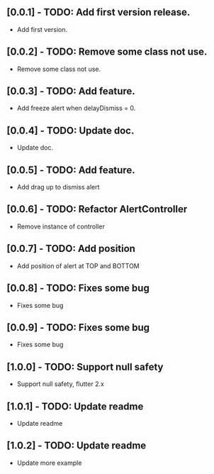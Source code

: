 ## [0.0.1] - TODO: Add first version release.

* Add first version.

## [0.0.2] - TODO: Remove some class not use.

* Remove some class not use.

## [0.0.3] - TODO: Add feature.

* Add freeze alert when delayDismiss = 0.

## [0.0.4] - TODO: Update doc.

* Update doc.

## [0.0.5] - TODO: Add feature.

* Add drag up to dismiss alert

## [0.0.6] - TODO: Refactor AlertController

* Remove instance of controller

## [0.0.7] - TODO: Add position

* Add position of alert at TOP and BOTTOM

## [0.0.8] - TODO: Fixes some bug

* Fixes some bug

## [0.0.9] - TODO: Fixes some bug

* Fixes some bug


## [1.0.0] - TODO: Support null safety

* Support null safety, flutter 2.x


## [1.0.1] - TODO: Update readme

* Update readme

## [1.0.2] - TODO: Update readme

* Update more example
